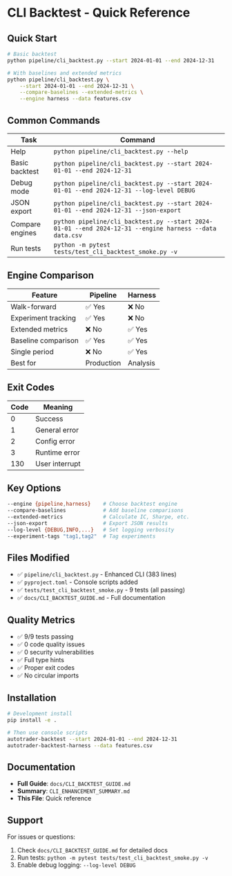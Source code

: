 # CLI Backtest - Quick Reference

## Quick Start

```bash
# Basic backtest
python pipeline/cli_backtest.py --start 2024-01-01 --end 2024-12-31

# With baselines and extended metrics
python pipeline/cli_backtest.py \
    --start 2024-01-01 --end 2024-12-31 \
    --compare-baselines --extended-metrics \
    --engine harness --data features.csv
```

## Common Commands

| Task | Command |
|------|---------|
| Help | `python pipeline/cli_backtest.py --help` |
| Basic backtest | `python pipeline/cli_backtest.py --start 2024-01-01 --end 2024-12-31` |
| Debug mode | `python pipeline/cli_backtest.py --start 2024-01-01 --end 2024-12-31 --log-level DEBUG` |
| JSON export | `python pipeline/cli_backtest.py --start 2024-01-01 --end 2024-12-31 --json-export` |
| Compare engines | `python pipeline/cli_backtest.py --start 2024-01-01 --end 2024-12-31 --engine harness --data data.csv` |
| Run tests | `python -m pytest tests/test_cli_backtest_smoke.py -v` |

## Engine Comparison

| Feature | Pipeline | Harness |
|---------|----------|---------|
| Walk-forward | ✅ Yes | ❌ No |
| Experiment tracking | ✅ Yes | ❌ No |
| Extended metrics | ❌ No | ✅ Yes |
| Baseline comparison | ✅ Yes | ✅ Yes |
| Single period | ❌ No | ✅ Yes |
| Best for | Production | Analysis |

## Exit Codes

| Code | Meaning |
|------|---------|
| 0 | Success |
| 1 | General error |
| 2 | Config error |
| 3 | Runtime error |
| 130 | User interrupt |

## Key Options

```bash
--engine {pipeline,harness}    # Choose backtest engine
--compare-baselines            # Add baseline comparisons
--extended-metrics             # Calculate IC, Sharpe, etc.
--json-export                  # Export JSON results
--log-level {DEBUG,INFO,...}   # Set logging verbosity
--experiment-tags "tag1,tag2"  # Tag experiments
```

## Files Modified

- ✅ `pipeline/cli_backtest.py` - Enhanced CLI (383 lines)
- ✅ `pyproject.toml` - Console scripts added
- ✅ `tests/test_cli_backtest_smoke.py` - 9 tests (all passing)
- ✅ `docs/CLI_BACKTEST_GUIDE.md` - Full documentation

## Quality Metrics

- ✅ 9/9 tests passing
- ✅ 0 code quality issues
- ✅ 0 security vulnerabilities
- ✅ Full type hints
- ✅ Proper exit codes
- ✅ No circular imports

## Installation

```bash
# Development install
pip install -e .

# Then use console scripts
autotrader-backtest --start 2024-01-01 --end 2024-12-31
autotrader-backtest-harness --data features.csv
```

## Documentation

- **Full Guide**: `docs/CLI_BACKTEST_GUIDE.md`
- **Summary**: `CLI_ENHANCEMENT_SUMMARY.md`
- **This File**: Quick reference

## Support

For issues or questions:
1. Check `docs/CLI_BACKTEST_GUIDE.md` for detailed docs
2. Run tests: `python -m pytest tests/test_cli_backtest_smoke.py -v`
3. Enable debug logging: `--log-level DEBUG`
